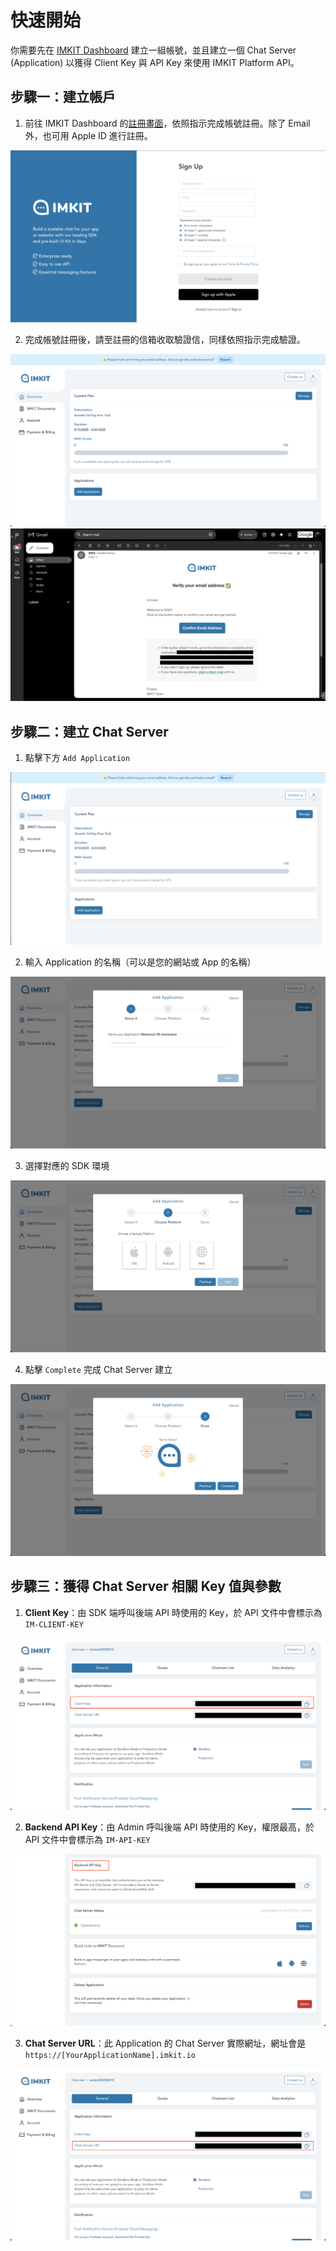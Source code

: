 # 快速開始

你需要先在 [IMKIT Dashboard](https://dashboard.imkit.io/) 建立一組帳號，並且建立一個 Chat Server (Application) 以獲得 Client Key 與 API Key 來使用 IMKIT Platform API。

## 步驟一：建立帳戶

1. 前往 IMKIT Dashboard 的[註冊畫面](https://dashboard.imkit.io/sign_up)，依照指示完成帳號註冊。除了 Email 外，也可用 Apple ID 進行註冊。

![signup1](https://github.com/imkit/api-doc/blob/main/images/dashboard_signup1.png)

2. 完成帳號註冊後，請至註冊的信箱收取驗證信，同樣依照指示完成驗證。

![signup2](https://github.com/imkit/api-doc/blob/main/images/dashboard_signup2.png)
![signup3](https://github.com/imkit/api-doc/blob/main/images/dashboard_signup3.png)

## 步驟二：建立 Chat Server

1. 點擊下方 `Add Application` 

![application1](https://github.com/imkit/api-doc/blob/main/images/dashboard_application1.png)

2. 輸入 Application 的名稱（可以是您的網站或 App 的名稱）

![application2](https://github.com/imkit/api-doc/blob/main/images/dashboard_application2.png)

3. 選擇對應的 SDK 環境

![application3](https://github.com/imkit/api-doc/blob/main/images/dashboard_application3.png)

4. 點擊 `Complete` 完成 Chat Server 建立

![application4](https://github.com/imkit/api-doc/blob/main/images/dashboard_application4.png)

## 步驟三：獲得 Chat Server 相關 Key 值與參數

1. **Client Key**：由 SDK 端呼叫後端 API 時使用的 Key，於 API 文件中會標示為 `IM-CLIENT-KEY` 

![key1](https://github.com/imkit/api-doc/blob/main/images/dashboard_key1.png)

2. **Backend API Key**：由 Admin 呼叫後端 API 時使用的 Key，權限最高，於 API 文件中會標示為 `IM-API-KEY` 

![key2](https://github.com/imkit/api-doc/blob/main/images/dashboard_key2.png)

3. **Chat Server URL**：此 Application 的 Chat Server 實際網址，網址會是 `https://[YourApplicationName].imkit.io` 

![key3](https://github.com/imkit/api-doc/blob/main/images/dashboard_key3.png)
